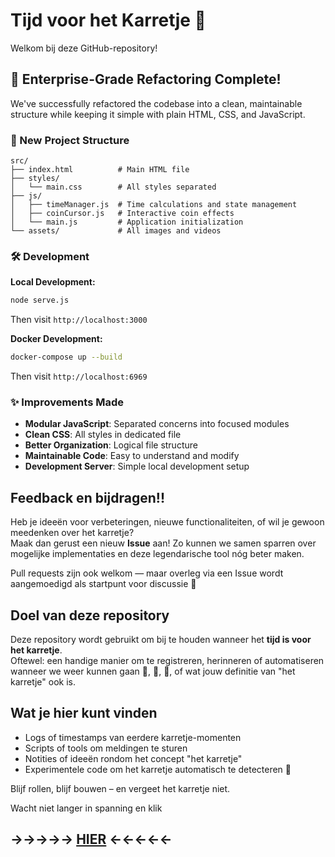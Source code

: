 # Tijd voor het Karretje 🚗

Welkom bij deze GitHub-repository!

## 🚀 Enterprise-Grade Refactoring Complete!

We've successfully refactored the codebase into a clean, maintainable structure while keeping it simple with plain HTML, CSS, and JavaScript.

### 📁 New Project Structure

```
src/
├── index.html          # Main HTML file
├── styles/
│   └── main.css        # All styles separated
├── js/
│   ├── timeManager.js  # Time calculations and state management
│   ├── coinCursor.js   # Interactive coin effects
│   └── main.js         # Application initialization
└── assets/             # All images and videos
```

### 🛠️ Development

**Local Development:**
```bash
node serve.js
```
Then visit `http://localhost:3000`

**Docker Development:**
```bash
docker-compose up --build
```
Then visit `http://localhost:6969`

### ✨ Improvements Made

- **Modular JavaScript**: Separated concerns into focused modules
- **Clean CSS**: All styles in dedicated file
- **Better Organization**: Logical file structure
- **Maintainable Code**: Easy to understand and modify
- **Development Server**: Simple local development setup

## Feedback en bijdragen!!

Heb je ideeën voor verbeteringen, nieuwe functionaliteiten, of wil je gewoon meedenken over het karretje?  
Maak dan gerust een nieuw **Issue** aan! Zo kunnen we samen sparren over mogelijke implementaties en deze legendarische tool nóg beter maken.

Pull requests zijn ook welkom — maar overleg via een Issue wordt aangemoedigd als startpunt voor discussie 💬

## Doel van deze repository

Deze repository wordt gebruikt om bij te houden wanneer het **tijd is voor het karretje**.  
Oftewel: een handige manier om te registreren, herinneren of automatiseren wanneer we weer kunnen gaan 🛒, 🍻, 🥳, of wat jouw definitie van "het karretje" ook is.

## Wat je hier kunt vinden

- Logs of timestamps van eerdere karretje-momenten
- Scripts of tools om meldingen te sturen
- Notities of ideeën rondom het concept "het karretje"
- Experimentele code om het karretje automatisch te detecteren 👀

Blijf rollen, blijf bouwen – en vergeet het karretje niet.

Wacht niet langer in spanning en klik     
## →→→→→  [HIER](https://www.ishettijdvoorhetkarretje.nl/)  ←←←←←
